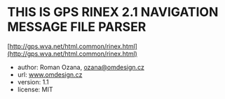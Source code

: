 # THIS IS GPS RINEX 2.1 NAVIGATION MESSAGE FILE PARSER

[http://gps.wva.net/html.common/rinex.html](http://gps.wva.net/html.common/rinex.html)

- author: Roman Ozana, ozana@omdesign.cz
- url: www.omdesign.cz
- version: 1.1
- license: MIT